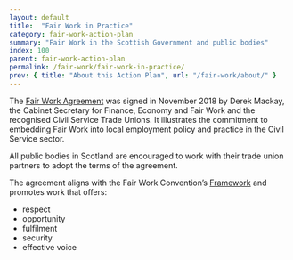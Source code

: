 ```yaml
---
layout: default
title:  "Fair Work in Practice"
category: fair-work-action-plan
summary: "Fair Work in the Scottish Government and public bodies"
index: 100
parent: fair-work-action-plan
permalink: /fair-work/fair-work-in-practice/
prev: { title: "About this Action Plan", url: "/fair-work/about/" }
---
```


The [Fair Work Agreement](https://www.gov.scot/publications/fair-work-agreement-between-scottish-ministers-and-the-recognised-civil-service-unions/) was signed in November 2018 by Derek Mackay, the Cabinet Secretary for Finance, Economy and Fair Work and the recognised Civil Service Trade Unions.  It illustrates the commitment to embedding Fair Work into local employment policy and practice in the Civil Service sector.

All public bodies in Scotland are encouraged to work with their trade union partners to adopt the terms of the agreement.

The agreement aligns with the Fair Work Convention’s [Framework](https://www.fairworkconvention.scot/the-fair-work-framework/) and promotes work that offers:

- respect
- opportunity
- fulfilment
- security
- effective voice
